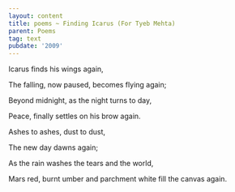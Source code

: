 ```yaml
---
layout: content
title: poems ~ Finding Icarus (For Tyeb Mehta)
parent: Poems
tag: text
pubdate: '2009'
---
```

Icarus finds his wings again,

The falling, now paused, becomes flying again;

Beyond midnight, as the night turns to day,

Peace, finally settles on his brow again.



Ashes to ashes, dust to dust,

The new day dawns again;

As the rain washes the tears and the world,

Mars red, burnt umber and parchment white fill the canvas again.
